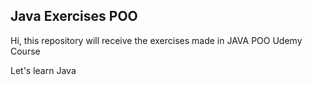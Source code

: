 ## Java Exercises POO

Hi, this repository will receive the exercises made in JAVA POO Udemy Course

Let's learn Java